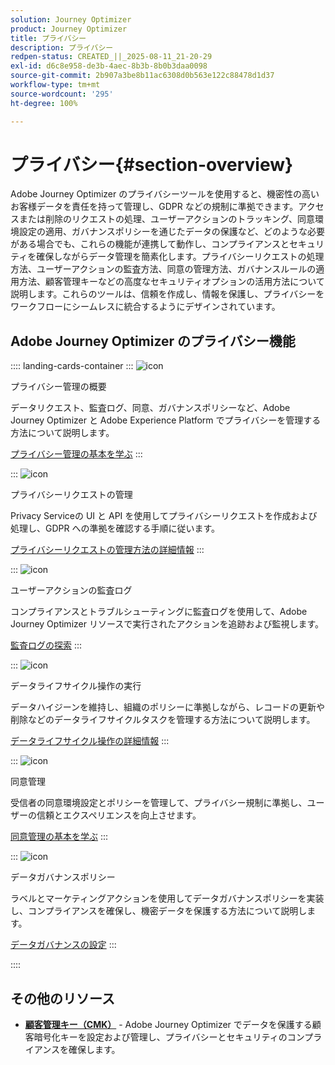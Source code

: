 ```yaml
---
solution: Journey Optimizer
product: Journey Optimizer
title: プライバシー
description: プライバシー
redpen-status: CREATED_||_2025-08-11_21-20-29
exl-id: d6c8e958-de3b-4aec-8b3b-8b0b3daa0098
source-git-commit: 2b907a3be8b11ac6308d0b563e122c88478d1d37
workflow-type: tm+mt
source-wordcount: '295'
ht-degree: 100%

---
```


# プライバシー{#section-overview}

Adobe Journey Optimizer のプライバシーツールを使用すると、機密性の高いお客様データを責任を持って管理し、GDPR などの規制に準拠できます。アクセスまたは削除のリクエストの処理、ユーザーアクションのトラッキング、同意環境設定の適用、ガバナンスポリシーを通じたデータの保護など、どのような必要がある場合でも、これらの機能が連携して動作し、コンプライアンスとセキュリティを確保しながらデータ管理を簡素化します。プライバシーリクエストの処理方法、ユーザーアクションの監査方法、同意の管理方法、ガバナンスルールの適用方法、顧客管理キーなどの高度なセキュリティオプションの活用方法について説明します。これらのツールは、信頼を作成し、情報を保護し、プライバシーをワークフローにシームレスに統合するようにデザインされています。

## Adobe Journey Optimizer のプライバシー機能

:::: landing-cards-container
:::
![icon](https://cdn.experienceleague.adobe.com/icons/book.svg)

プライバシー管理の概要

データリクエスト、監査ログ、同意、ガバナンスポリシーなど、Adobe Journey Optimizer と Adobe Experience Platform でプライバシーを管理する方法について説明します。

[プライバシー管理の基本を学ぶ](../using/privacy/get-started-privacy.md)
:::

:::
![icon](https://cdn.experienceleague.adobe.com/icons/circle-play.svg)

プライバシーリクエストの管理

Privacy Serviceの UI と API を使用してプライバシーリクエストを作成および処理し、GDPR への準拠を確認する手順に従います。

[プライバシーリクエストの管理方法の詳細情報](../using/privacy/requests.md)
:::

:::
![icon](https://cdn.experienceleague.adobe.com/icons/list-check.svg)

ユーザーアクションの監査ログ

コンプライアンスとトラブルシューティングに監査ログを使用して、Adobe Journey Optimizer リソースで実行されたアクションを追跡および監視します。

[監査ログの探索](../using/privacy/audit-logs.md)
:::

:::
![icon](https://cdn.experienceleague.adobe.com/icons/screwdriver-wrench.svg)

データライフサイクル操作の実行

データハイジーンを維持し、組織のポリシーに準拠しながら、レコードの更新や削除などのデータライフサイクルタスクを管理する方法について説明します。

[データライフサイクル操作の詳細情報](../using/privacy/data-hygiene.md)
:::

:::
![icon](https://cdn.experienceleague.adobe.com/icons/bullseye.svg)

同意管理

受信者の同意環境設定とポリシーを管理して、プライバシー規制に準拠し、ユーザーの信頼とエクスペリエンスを向上させます。

[同意管理の基本を学ぶ](consent-landing-page.md)
:::

:::
![icon](https://cdn.experienceleague.adobe.com/icons/shield-halved.svg)

データガバナンスポリシー

ラベルとマーケティングアクションを使用してデータガバナンスポリシーを実装し、コンプライアンスを確保し、機密データを保護する方法について説明します。

[データガバナンスの設定](../using/action/action-privacy.md)
:::

::::


## その他のリソース

- **[顧客管理キー（CMK）](../using/privacy/cmk.md)** - Adobe Journey Optimizer でデータを保護する顧客暗号化キーを設定および管理し、プライバシーとセキュリティのコンプライアンスを確保します。
